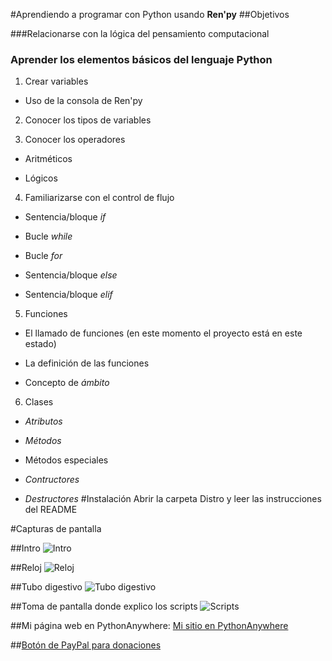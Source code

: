 #Aprendiendo a programar con Python usando **Ren'py**
##Objetivos

###Relacionarse con la lógica del pensamiento computacional

### Aprender los elementos básicos del lenguaje Python
1. Crear variables
 * Uso de la consola de Ren'py
2. Conocer los tipos de variables

3. Conocer los operadores

 * Aritméticos

 * Lógicos

4. Familiarizarse con el control de flujo

 * Sentencia/bloque *if*
 * Bucle *while*

 * Bucle *for*

 * Sentencia/bloque *else*

 * Sentencia/bloque *elif*

5. Funciones 

 * El llamado de funciones (en este momento el proyecto está en este estado)
 
 * La definición de las funciones

 * Concepto de *ámbito*

6. Clases

 * *Atributos*

 * *Métodos*

 * Métodos especiales

 * *Contructores*

 * *Destructores*
#Instalación 
Abrir la carpeta Distro y leer las instrucciones del README

#Capturas de pantalla

##Intro
![Intro](http://s8.postimg.org/l3ebnypjp/Python_Intro.png)

##Reloj
![Reloj](http://s10.postimg.org/4j13vnngp/Reloj.png)

##Tubo digestivo
![Tubo digestivo](http://s28.postimg.org/ppdfqnz0d/Digestion.png)

##Toma de pantalla donde explico los scripts
![Scripts](http://s8.postimg.org/449ymg3px/scripts.png)

##Mi página web en PythonAnywhere: [Mi sitio en PythonAnywhere](http://http://hedley.pythonanywhere.com/)

##[Botón de PayPal para donaciones](http://paypal.me/HedleyQuintana)
